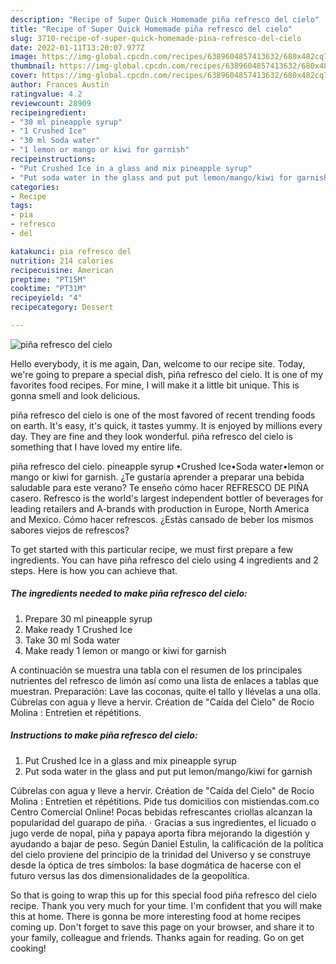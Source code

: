 ```yaml
---
description: "Recipe of Super Quick Homemade piña refresco del cielo"
title: "Recipe of Super Quick Homemade piña refresco del cielo"
slug: 3710-recipe-of-super-quick-homemade-pina-refresco-del-cielo
date: 2022-01-11T13:20:07.977Z
image: https://img-global.cpcdn.com/recipes/6389604857413632/680x482cq70/pina-refresco-del-cielo-recipe-main-photo.jpg
thumbnail: https://img-global.cpcdn.com/recipes/6389604857413632/680x482cq70/pina-refresco-del-cielo-recipe-main-photo.jpg
cover: https://img-global.cpcdn.com/recipes/6389604857413632/680x482cq70/pina-refresco-del-cielo-recipe-main-photo.jpg
author: Frances Austin
ratingvalue: 4.2
reviewcount: 28909
recipeingredient:
- "30 ml pineapple syrup"
- "1 Crushed Ice"
- "30 ml Soda water"
- "1 lemon or mango or kiwi for garnish"
recipeinstructions:
- "Put Crushed Ice in a glass and mix pineapple syrup"
- "Put soda water in the glass and put put lemon/mango/kiwi for garnish"
categories:
- Recipe
tags:
- pia
- refresco
- del

katakunci: pia refresco del 
nutrition: 214 calories
recipecuisine: American
preptime: "PT15M"
cooktime: "PT31M"
recipeyield: "4"
recipecategory: Dessert

---
```



![piña refresco del cielo](https://img-global.cpcdn.com/recipes/6389604857413632/680x482cq70/pina-refresco-del-cielo-recipe-main-photo.jpg)

Hello everybody, it is me again, Dan, welcome to our recipe site. Today, we're going to prepare a special dish, piña refresco del cielo. It is one of my favorites food recipes. For mine, I will make it a little bit unique. This is gonna smell and look delicious.

piña refresco del cielo is one of the most favored of recent trending foods on earth. It's easy, it's quick, it tastes yummy. It is enjoyed by millions every day. They are fine and they look wonderful. piña refresco del cielo is something that I have loved my entire life.

piña refresco del cielo. pineapple syrup •Crushed Ice•Soda water•lemon or mango or kiwi for garnish. ¿Te gustaría aprender a preparar una bebida saludable para este verano? Te enseño cómo hacer REFRESCO DE PIÑA casero. Refresco is the world&#39;s largest independent bottler of beverages for leading retailers and A-brands with production in Europe, North America and Mexico. Cómo hacer refrescos. ¿Estás cansado de beber los mismos sabores viejos de refrescos?


To get started with this particular recipe, we must first prepare a few ingredients. You can have piña refresco del cielo using 4 ingredients and 2 steps. Here is how you can achieve that.

<!--inarticleads1-->

##### The ingredients needed to make piña refresco del cielo:

1. Prepare 30 ml pineapple syrup
1. Make ready 1 Crushed Ice
1. Take 30 ml Soda water
1. Make ready 1 lemon or mango or kiwi for garnish


A continuación se muestra una tabla con el resumen de los principales nutrientes del refresco de limón así como una lista de enlaces a tablas que muestran. Preparación: Lave las coconas, quite el tallo y llévelas a una olla. Cúbrelas con agua y lleve a hervir. Création de &#34;Caída del Cielo&#34; de Rocio Molina : Entretien et répétitions. 

<!--inarticleads2-->

##### Instructions to make piña refresco del cielo:

1. Put Crushed Ice in a glass and mix pineapple syrup
1. Put soda water in the glass and put put lemon/mango/kiwi for garnish


Cúbrelas con agua y lleve a hervir. Création de &#34;Caída del Cielo&#34; de Rocio Molina : Entretien et répétitions. Pide tus domicilios con mistiendas.com.co Centro Comercial Online! Pocas bebidas refrescantes criollas alcanzan la popularidad del guarapo de piña. · Gracias a sus ingredientes, el licuado o jugo verde de nopal, piña y papaya aporta fibra mejorando la digestión y ayudando a bajar de peso. Según Daniel Estulin, la calificación de la política del cielo proviene del principio de la trinidad del Universo y se construye desde la óptica de tres símbolos: la base dogmática de hacerse con el futuro versus las dos dimensionalidades de la geopolítica. 

So that is going to wrap this up for this special food piña refresco del cielo recipe. Thank you very much for your time. I'm confident that you will make this at home. There is gonna be more interesting food at home recipes coming up. Don't forget to save this page on your browser, and share it to your family, colleague and friends. Thanks again for reading. Go on get cooking!
